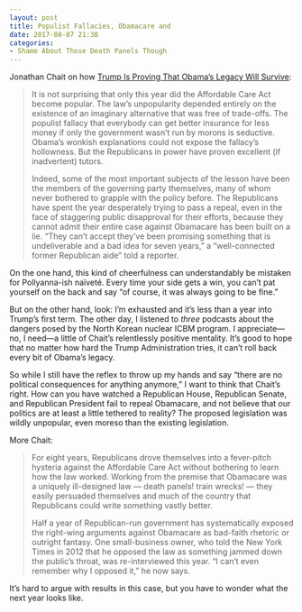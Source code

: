 ```yaml
---
layout: post
title: Populist Fallacies, Obamacare and
date: 2017-08-07 21:38
categories: 
- Shame About Those Death Panels Though
---
```


Jonathan Chait on how [Trump Is Proving That Obama’s Legacy Will Survive](http://nymag.com/daily/intelligencer/2017/08/trump-is-proving-that-obamas-legacy-will-survive.html):

> It is not surprising that only this year did the Affordable Care Act become popular. The law’s unpopularity depended entirely on the existence of an imaginary alternative that was free of trade-offs. The populist fallacy that everybody can get better insurance for less money if only the government wasn’t run by morons is seductive. Obama’s wonkish explanations could not expose the fallacy’s hollowness. But the Republicans in power have proven excellent (if inadvertent) tutors.
> 
> Indeed, some of the most important subjects of the lesson have been the members of the governing party themselves, many of whom never bothered to grapple with the policy before. The Republicans have spent the year desperately trying to pass a repeal, even in the face of staggering public disapproval for their efforts, because they cannot admit their entire case against Obamacare has been built on a lie. “They can’t accept they’ve been promising something that is undeliverable and a bad idea for seven years,” a “well-connected former Republican aide” told a reporter.

On the one hand, this kind of cheerfulness can understandably be mistaken for Pollyanna-ish naïveté. Every time your side gets a win, you can’t pat yourself on the back and say “of course, it was always going to be fine.”

But on the other hand, look: I’m exhausted and it’s less than a year into Trump’s first term. The other day, I listened to *three* podcasts about the dangers posed by the North Korean nuclear ICBM program. I appreciate—no, I need—a little of Chait’s relentlessly positive mentality. It’s good to hope that no matter how hard the Trump Administration tries, it can’t roll back every bit of Obama’s legacy.

So while I still have the reflex to throw up my hands and say “there are no political consequences for anything anymore,” I want to think that Chait’s right. How can you have watched a Republican House, Republican Senate, and Republican President fail to repeal Obamacare, and not believe that our politics are at least a little tethered to reality? The proposed legislation was wildly unpopular, even moreso than the existing legislation.

More Chait:

> For eight years, Republicans drove themselves into a fever-pitch hysteria against the Affordable Care Act without bothering to learn how the law worked. Working from the premise that Obamacare was a uniquely ill-designed law — death panels! train wrecks! — they easily persuaded themselves and much of the country that Republicans could write something vastly better.
> 
> Half a year of Republican-run government has systematically exposed the right-wing arguments against Obamacare as bad-faith rhetoric or outright fantasy. One small-business owner, who told the New York Times in 2012 that he opposed the law as something jammed down the public’s throat, was re-interviewed this year. “I can’t even remember why I opposed it,” he now says.

It’s hard to argue with results in this case, but you have to wonder what the next year looks like. 
​

